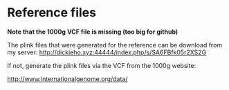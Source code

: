 # Reference files 

**Note that the 1000g VCF file is missing (too big for github)**

The plink files that were generated for the reference can be download from my server: 
http://dickieho.xyz:44444/index.php/s/SA6FBfk05r2XS2G



If not, generate the plink files via the VCF from the 1000g website: 

http://www.internationalgenome.org/data/



